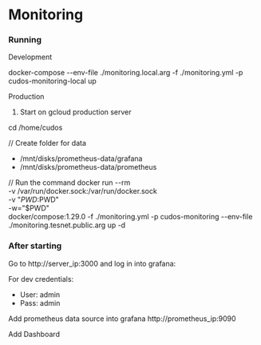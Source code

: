 # Monitoring

### Running
Development

docker-compose --env-file ./monitoring.local.arg -f ./monitoring.yml -p cudos-monitoring-local up

Production

1. Start on gcloud production server
 
cd /home/cudos

// Create folder for data 

- /mnt/disks/prometheus-data/grafana
- /mnt/disks/prometheus-data/prometheus

// Run the command
docker run --rm \
    -v /var/run/docker.sock:/var/run/docker.sock \
    -v "$PWD:$PWD" \
    -w="$PWD" \
    docker/compose:1.29.0 -f ./monitoring.yml -p cudos-monitoring --env-file ./monitoring.tesnet.public.arg  up -d


### After starting 

Go to http://server_ip:3000 and log in into grafana:

For dev credentials:
- User: admin
- Pass: admin


Add prometheus data source into grafana http://prometheus_ip:9090 

Add Dashboard


